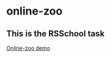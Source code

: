 # online-zoo

## This is the RSSchool task

[Online-zoo demo](https://vbasko.github.io/online-zoo/pages/main/index.html)
